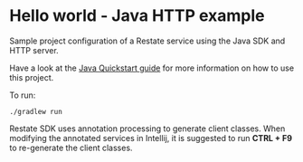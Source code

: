 # Hello world - Java HTTP example

Sample project configuration of a Restate service using the Java SDK and HTTP server. 

Have a look at the [Java Quickstart guide](https://docs.restate.dev/get_started/quickstart?sdk=java) for more information on how to use this project.

To run:

```shell
./gradlew run
```

Restate SDK uses annotation processing to generate client classes. 
When modifying the annotated services in Intellij, it is suggested to run **CTRL + F9** to re-generate the client classes.